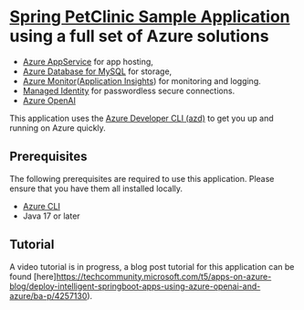 # [Spring PetClinic Sample Application](https://github.com/spring-projects/spring-petclinic) using a full set of Azure solutions

* [Azure AppService](https://azure.microsoft.com/en-us/products/app-service/) for app hosting,
* [Azure Database for MySQL](https://azure.microsoft.com/en-us/products/mysql/) for storage,
* [Azure Monitor](https://azure.microsoft.com/en-us/products/monitor/)([Application Insights](https://learn.microsoft.com/en-us/azure/azure-monitor/app/app-insights-overview?tabs=net)) for monitoring and logging.
* [Managed Identity](https://learn.microsoft.com/en-us/entra/identity/managed-identities-azure-resources/overview) for passwordless secure connections. 
* [Azure OpenAI](https://learn.microsoft.com/en-us/azure/ai-services/openai/overview)

This application uses the [Azure Developer CLI (azd)](https://learn.microsoft.com/en-us/azure/developer/azure-developer-cli/overview)
to get you up and running on Azure quickly.

## Prerequisites

The following prerequisites are required to use this application. Please ensure that you have them all installed locally.

* [Azure CLI](https://learn.microsoft.com/en-us/cli/azure/install-azure-cli)
* Java 17 or later

## Tutorial

A video tutorial is in progress, a blog post tutorial for this application can be found [here]https://techcommunity.microsoft.com/t5/apps-on-azure-blog/deploy-intelligent-springboot-apps-using-azure-openai-and-azure/ba-p/4257130).
